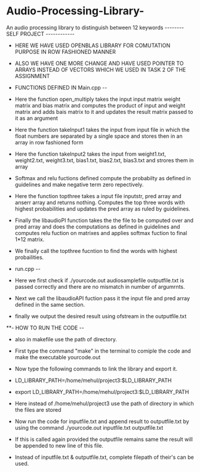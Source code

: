 # Audio-Processing-Library-
An audio processing library to distinguish between 12 keywords 
-------- SELF PROJECT ------------

- HERE WE HAVE USED OPENBLAS LIBRARY FOR COMUTATION PURPOSE IN ROW FASHIONED MANNER
- ALSO WE HAVE ONE MORE CHANGE AND HAVE USED POINTER TO ARRAYS INSTEAD OF VECTORS WHICH WE USED IN TASK 2 OF THE ASSIGNMENT

- FUNCTIONS DEFINED IN Main.cpp -- 
-  Here the function open_multiply takes the input input matrix weight matrix and bias matrix and computes the product of input and weight matrix and adds bais matrix to it and updates the result matrix passed to it as an argument 
- Here the function takeInput1 takes the input from input file in which the float numbers are separated by a single space and stores then in an array in row fashioned form
- Here the function takeInput2 takes the input from weight1.txt, weight2.txt, weight3.txt, bias1.txt, bias2.txt, bias3.txt and strores them in array
- Softmax and relu fuctions defined compute the probabilty as defined in guidelines and make negative term zero repectively.
- Here the function topthree takes a input file inputstr,  pred array and anserr array and returns nothing. Computes the top three words with highest probabilities and updates the pred array as ruled by guidelines.
- Finally the libaudioPI function takes the the file to be computed over and pred array and does the computations as defined in guidelines and computes relu fuction on matrixes  and applies softmax fuction to final 1*12 matrix.
- We finally call the topthree fucntion to find the words with highest probailities. 

- run.cpp --
- Here we first check if ./yourcode.out audiosamplefile outputfile.txt is passed correctly and there are no mismatch in number of argumrnts.
- Next we call the libaudioAPI fuction pass it the input file and pred array defined in the same section.
- finally we output the desired result using ofstream in the outputfile.txt

**- HOW TO RUN THE CODE -- 
- also in makefile use the path of directory.
- First type the command "make" in the terminal to comiple the code and make the executable yourcode.out 
- Now type the following commands to link the library and export it.

- LD_LIBRARY_PATH=/home/mehul/project3:$LD_LIBRARY_PATH
- export LD_LIBRARY_PATH=/home/mehul/project3:$LD_LIBRARY_PATH

- Here instead of /home/mehul/project3 use the path of directory in which the files are stored
- Now run the code for inputfile.txt and append result to outputfile.txt by using the command ./yourcode.out inputfile.txt outputfile.txt 
- If this is called again provided the outputfile remains same the result will be appended to new line of this file.
- Instead of inputfile.txt & outputfile.txt, complete filepath of their's can be used.
